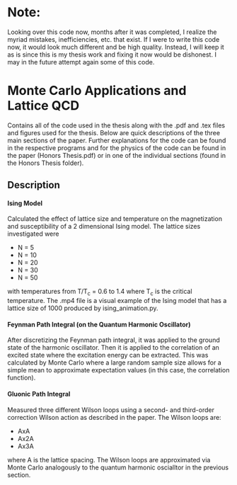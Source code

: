 # Note:
Looking over this code now, months after it was completed, I realize the myriad mistakes, inefficiencies, etc. that exist. If I were to write this code now, it would look much different and be high quality. Instead, I will keep it as is since this is my thesis work and fixing it now would be dishonest. I may in the future attempt again some of this code.

# Monte Carlo Applications and Lattice QCD
Contains all of the code used in the thesis along with the .pdf and .tex files and figures used for the thesis. Below are quick descriptions of the three main sections of the paper. Further explanations for the code can be found in the respective programs and for the physics of the code can be found in the paper (Honors Thesis.pdf) or in one of the individual sections (found in the Honors Thesis folder).

## Description
#### Ising Model
Calculated the effect of lattice size and temperature on the magnetization and susceptibility of a 2 dimensional Ising model. The lattice sizes investigated were
- N = 5
- N = 10
- N = 20
- N = 30
- N = 50

with temperatures from T/T<sub>c</sub> = 0.6 to 1.4 where T<sub>c</sub> is the critical temperature. The .mp4 file is a visual example of the Ising model that has a lattice size of 1000 produced by ising_animation.py.

#### Feynman Path Integral (on the Quantum Harmonic Oscillator)
After discretizing the Feynman path integral, it was applied to the ground state of the harmonic oscillator. Then it is applied to the correlation of an excited state where the excitation energy can be extracted. This was calculated by Monte Carlo where a large random sample size allows for a simple mean to approximate expectation values (in this case, the correlation function).

#### Gluonic Path Integral
Measured three different Wilson loops using a second- and third-order correction Wilson action as described in the paper. The Wilson loops are:
- AxA
- Ax2A
- Ax3A

where A is the lattice spacing. The Wilson loops are approximated via Monte Carlo analogously to the quantum harmonic oscialltor in the previous section.
